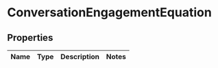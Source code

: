 
# ConversationEngagementEquation

## Properties
Name | Type | Description | Notes
------------ | ------------- | ------------- | -------------



